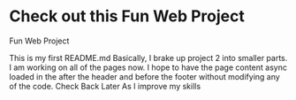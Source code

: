 # Check out this Fun Web Project
Fun Web Project

This is my first README.md
Basically, I brake up project 2 into smaller parts. I am working on all of the pages now. I hope to have the page content async loaded
in the after the header and before the footer without modifying any of the code. Check Back Later As I improve my skills
